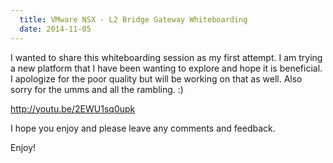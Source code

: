 ```yaml
---
  title: VMware NSX - L2 Bridge Gateway Whiteboarding
  date: 2014-11-05
---
```


I wanted to share this whiteboarding session as my first attempt. I am
trying a new platform that I have been wanting to explore and hope it is
beneficial. I apologize for the poor quality but will be working on that
as well. Also sorry for the umms and all the rambling. :)

<http://youtu.be/2EWU1sq0upk>

I hope you enjoy and please leave any comments and feedback.

Enjoy!
